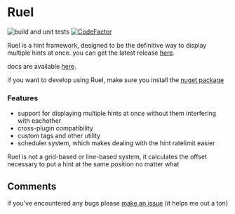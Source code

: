 # RueI
![build and unit tests](https://github.com/Ruemena/RueI/actions/workflows/main.yml/badge.svg) [![CodeFactor](https://www.codefactor.io/repository/github/ruemena/ruei/badge)](https://www.codefactor.io/repository/github/ruemena/ruei)

RueI is a hint framework, designed to be the definitive way to display multiple hints at once. you can get the latest release [here](https://github.com/Ruemena/RueI/releases/latest).

docs are available [here](https://ruemena.github.io/RueI/).

if you want to develop using RueI, make sure you install the [nuget package](https://www.nuget.org/packages/RueI)

### Features
- support for displaying multiple hints at once without them interfering with eachother
- cross-plugin compatibility 
- custom tags and other utility
- scheduler system, which makes dealing with the hint ratelimit easier

RueI is not a grid-based or line-based system, it calculates the offset necessary to put a hint at the same position no matter what
## Comments
if you've encountered any bugs please [make an issue](https://github.com/Ruemena/RueI/issues) (it helps me out a ton)
